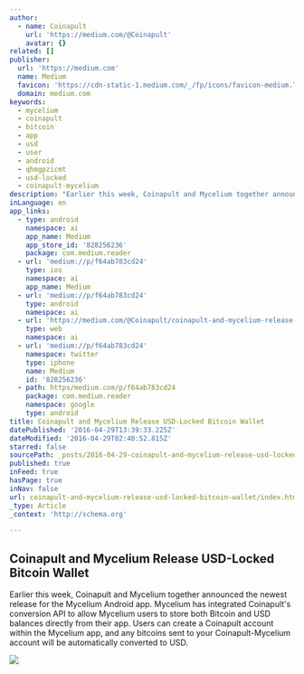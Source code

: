 ```yaml
---
author:
  - name: Coinapult
    url: 'https://medium.com/@Coinapult'
    avatar: {}
related: []
publisher:
  url: 'https://medium.com'
  name: Medium
  favicon: 'https://cdn-static-1.medium.com/_/fp/icons/favicon-medium.TAS6uQ-Y7kcKgi0xjcYHXw.ico'
  domain: medium.com
keywords:
  - mycelium
  - coinapult
  - bitcoin
  - app
  - usd
  - user
  - android
  - qhmgpzicmt
  - usd-locked
  - coinapult-mycelium
description: "Earlier this week, Coinapult and Mycelium together announced the newest release for the Mycelium Android app. Mycelium has integrated Coinapult's conversion API to allow Mycelium users to store both Bitcoin and USD balances directly from their app. Users can create a Coinapult account within the Mycelium app, and any bitcoins sent to your Coinapult-Mycelium account will be automatically converted to USD."
inLanguage: en
app_links:
  - type: android
    namespace: ai
    app_name: Medium
    app_store_id: '828256236'
    package: com.medium.reader
  - url: 'medium://p/f64ab783cd24'
    type: ios
    namespace: ai
    app_name: Medium
  - url: 'medium://p/f64ab783cd24'
    type: android
    namespace: ai
  - url: 'https://medium.com/@Coinapult/coinapult-and-mycelium-release-usd-locked-bitcoin-wallet-f64ab783cd24'
    type: web
    namespace: ai
  - url: 'medium://p/f64ab783cd24'
    namespace: twitter
    type: iphone
    name: Medium
    id: '828256236'
  - path: https/medium.com/p/f64ab783cd24
    package: com.medium.reader
    namespace: google
    type: android
title: Coinapult and Mycelium Release USD-Locked Bitcoin Wallet
datePublished: '2016-04-29T13:39:33.225Z'
dateModified: '2016-04-29T02:40:52.815Z'
starred: false
sourcePath: _posts/2016-04-29-coinapult-and-mycelium-release-usd-locked-bitcoin-wallet.md
published: true
inFeed: true
hasPage: true
inNav: false
url: coinapult-and-mycelium-release-usd-locked-bitcoin-wallet/index.html
_type: Article
_context: 'http://schema.org'

---
```

<article style=""><h1>Coinapult and Mycelium Release USD-Locked Bitcoin Wallet</h1><p>Earlier this week, Coinapult and Mycelium together announced the newest release for the Mycelium Android app. Mycelium has integrated Coinapult's conversion API to allow Mycelium users to store both Bitcoin and USD balances directly from their app. Users can create a Coinapult account within the Mycelium app, and any bitcoins sent to your Coinapult-Mycelium account will be automatically converted to USD.</p><img src="https://cdn-images-1.medium.com/max/1200/1*BRMGh0-u_LorX-arJEAX_Q.jpeg" /></article>
